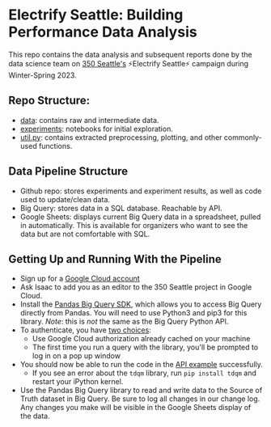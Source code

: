 # Electrify Seattle: Building Performance Data Analysis

This repo contains the data analysis and subsequent reports done by the data science team on [350 Seattle's](https://350seattle.org/) ⚡Electrify Seattle⚡ campaign during Winter-Spring 2023. 



## Repo Structure: 
- [data](data/): contains raw and intermediate data.
- [experiments](experiments/): notebooks for initial exploration. 
- [util.py](util.py/): contains extracted preprocessing, plotting, and other commonly-used functions. 



## Data Pipeline Structure
- Github repo: stores experiments and experiment results, as well as code used to update/clean data.
- Big Query: stores data in a SQL database. Reachable by API. 
- Google Sheets: displays current Big Query data in a spreadsheet, pulled in automatically. This is available for organizers who want to see the data but are not comfortable with SQL.


## Getting Up and Running With the Pipeline
- Sign up for a [Google Cloud account](https://cloud.google.com/gcp?utm_source=google&utm_medium=cpc&utm_campaign=na-US-all-en-dr-bkws-all-all-trial-p-dr-1605212&utm_content=text-ad-none-any-DEV_c-CRE_532287060476-ADGP_Desk+%7C+BKWS+-+PHR+%7C+Txt+~+Top-KWID_43700064911463909-kwd-6052401663&utm_term=KW_google+cloud-ST_google+cloud&gclid=CjwKCAiAioifBhAXEiwApzCztnlhgdVhJomjQJHXqxQRhF8QNKa6JsRQl6Rh3KrA5400sLaTGyZzjRoCaJgQAvD_BwE&gclsrc=aw.ds&hl=en)
- Ask Isaac to add you as an editor to the 350 Seattle project in Google Cloud.
- Install the [Pandas Big Query SDK](https://github.com/googleapis/python-bigquery-pandas), which allows you to access Big Query directly from Pandas. You will need to use Python3 and pip3 for this library. *Note*: this is *not* the same as the Big Query Python API.
- To authenticate, you have [two choices](https://googleapis.dev/python/pandas-gbq/latest/howto/authentication.html#id2):
    - Use Google Cloud authorization already cached on your machine
    - The first time you run a query with the library, you'll be prompted to log in on a pop up window
- You should now be able to run the code in the [API example](experiments/big_query_api_example.ipynb) successfully.
    - If you see an error about the `tdqm` library, run `pip install tdqm` and restart your iPython kernel.
- Use the Pandas Big Query library to read and write data to the Source of Truth dataset in Big Query. Be sure to log all changes in our change log. Any changes you make will be visible in the Google Sheets display of the data.